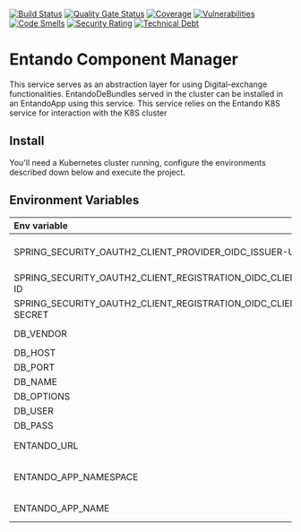 [![Build Status](https://img.shields.io/endpoint?url=https%3A%2F%2Fstatusbadge-jx.apps.serv.run%2Fentando-k8s%2Fentando-component-manager)](https://github.com/entando-k8s/devops-results/tree/logs/jenkins-x/logs/entando-k8s/entando-component-manager/master)
[![Quality Gate Status](https://sonarcloud.io/api/project_badges/measure?project=entando-k8s_entando-component-manager&metric=alert_status)](https://sonarcloud.io/dashboard?id=entando-k8s_entando-component-manager)
[![Coverage](https://sonarcloud.io/api/project_badges/measure?project=entando-k8s_entando-component-manager&metric=coverage)](https://entando-k8s.github.io/devops-results/entando-component-manager/master/jacoco/index.html)
[![Vulnerabilities](https://sonarcloud.io/api/project_badges/measure?project=entando-k8s_entando-component-manager&metric=vulnerabilities)](https://entando-k8s.github.io/devops-results/entando-component-manager/master/dependency-check-report.html)
[![Code Smells](https://sonarcloud.io/api/project_badges/measure?project=entando-k8s_entando-component-manager&metric=code_smells)](https://sonarcloud.io/dashboard?id=entando-k8s_entando-component-manager)
[![Security Rating](https://sonarcloud.io/api/project_badges/measure?project=entando-k8s_entando-component-manager&metric=security_rating)](https://sonarcloud.io/dashboard?id=entando-k8s_entando-component-manager)
[![Technical Debt](https://sonarcloud.io/api/project_badges/measure?project=entando-k8s_entando-component-manager&metric=sqale_index)](https://sonarcloud.io/dashboard?id=entando-k8s_entando-component-manager)

# Entando Component Manager
This service serves as an abstraction layer for using Digital-exchange functionalities.
EntandoDeBundles served in the cluster can be installed in an EntandoApp using this service. This service relies on the Entando K8S service for interaction with the K8S cluster

## Install

You'll need a Kubernetes cluster running, configure the environments described down below and execute the project.

## Environment Variables
|Env variable|Description|
|:---|:---|
|SPRING_SECURITY_OAUTH2_CLIENT_PROVIDER_OIDC_ISSUER-URI| The issuer of the token, e.g http://insecure-keycloak-cacms.apps.serv.run/auth/realms/entando|
|SPRING_SECURITY_OAUTH2_CLIENT_REGISTRATION_OIDC_CLIENT-ID| The client id for the service|
|SPRING_SECURITY_OAUTH2_CLIENT_REGISTRATION_OIDC_CLIENT-SECRET| The client secret                                                    |
|DB_VENDOR| Which database will be used. Default `postgres`                                                                                            |
|DB_HOST| Database host. Default `localhost`                                                                                                           |
|DB_PORT| Database port. Default `5432`                                                                                                                |
|DB_NAME| Database name. Default `digital_exchange`                                                                                                    |
|DB_OPTIONS| Database options. Default `useSSL=false`                                                                                                  |
|DB_USER| Database user. Default `admin`                                                                                                               |
|DB_PASS| Database password. Default `admin`                                                                                                           |
|ENTANDO_URL| The URL to access the Entando App instance.                                                                                              |
|ENTANDO_APP_NAMESPACE| The kubernetes namespace where the entando app is running. Default to `test-namespace`;                                        |
|ENTANDO_APP_NAME| The entando app name that this service is in. Defaults to `test-entando`.                                                           |
                                                                                                                                                                                                                                                                                                     
